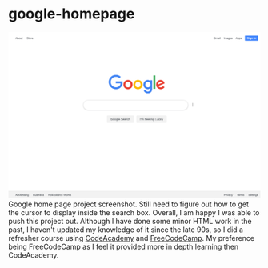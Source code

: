 # google-homepage
<img src="img/google-project-screenshot.png">
Google home page project screenshot. Still need to figure out how to get the cursor to display inside the search box. Overall, I am happy I was able to push this project out. Although I have done some minor HTML work in the past, I haven't updated my knowledge of it since the late 90s, so I did a refresher course using <a href="https://www.codecademy.com/catalog/language/html-css">CodeAcademy</a> and <a href="https://www.freecodecamp.org/">FreeCodeCamp</a>. My preference being FreeCodeCamp as I feel it provided more in depth learning then CodeAcademy. 
